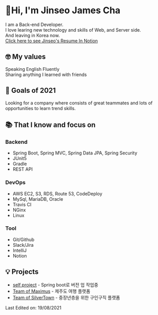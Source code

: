 # 👋Hi, I'm Jinseo James Cha

I am a Back-end Developer.<br> I love learing new technology and skills of Web, and Server side.<br>
And leaving in Korea now.<br>
[Click here to see Jinseo's Resume In Notion](https://jinseo-james-cha.notion.site/534a8633aac747f380f06e59eddd41a2)

## 🤓 My values
Speaking English Fluently<br>
Sharing anything I learned with friends<br>

## 💪 Goals of 2021
Looking for a company where consists of great teammates and lots of opportunities to learn trend skills.<br>

## 📚  That I know and focus on
### Backend
- Spring Boot, Spring MVC, Spring Data JPA, Spring Security
- JUnit5
- Gradle
- REST API

### DevOps
 - AWS EC2, S3, RDS, Route 53, CodeDeploy
 - MySql, MariaDB, Oracle
 - Travis CI
 - NGinx
 - Linux

### Tool
- Git/Github
- Slack/Jira
- IntelliJ
- Notion

## 💡 Projects
- [self project]() - Spring boot로 버전 업 작업중
- [Team of Maximus](https://github.com/maximusStrong/trip_maximus) - 제주도 여행 플랫폼
- [Team of SilverTown](https://github.com/109SilverTown/baekgu) - 중장년층을 위한 구인구직 플랫폼

Last Edited on: 19/08/2021<br>
<!--
**jinseo-James-Cha/jinseo-James-Cha** is a ✨ _special_ ✨ repository because its `README.md` (this file) appears on your GitHub profile.

Here are some ideas to get you started:

 [![Jinseo's github stats](https://github-readme-stats.vercel.app/api?username=jinseo-James-Cha&show_icons=true)](https://github.com/jinseo-James-Cha)


- 🔭 I’m currently working on ...
- 🌱 I’m currently learning ...
- 👯 I’m looking to collaborate on ...
- 🤔 I’m looking for help with ...
- 💬 Ask me about ...
- 📫 How to reach me: ...
- 😄 Pronouns: ...
- ⚡ Fun fact: ...
-->
